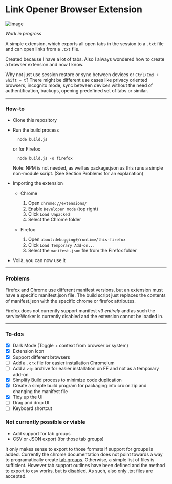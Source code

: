 # Link Opener Browser Extension

![image](https://github.com/user-attachments/assets/a9628c96-9142-4cda-aafc-8454ad1d20dd)

_Work in progress_

A simple extension, which exports all open tabs in the session to a `.txt` file and can open links from a `.txt` file.

Created because I have a lot of tabs. Also I always wondered how to create a browser extension and now I know.

Why not just use session restore or sync between devices or `Ctrl/Cmd + Shift + t`? There might be different use cases like privacy oriented browsers, incognito mode, sync between devices without the need of authentification, backups, opening predefined set of tabs or similar.

---

### How-to

-   Clone this repository

-   Run the build process

    ```
      node build.js
    ```

    or for Firefox

    ```
      node build.js -o firefox
    ```

    Note: NPM is not needed, as well as package.json as this runs a simple non-module script. (See Section Problems for an explanation)

- Importing the extension

    -   Chrome

        1.  Open `chrome://extensions/`
        1.  Enable `Developer mode` (top right)
        1.  Click `Load Unpacked`
        1.  Select the Chrome folder

    -   Firefox
        1.  Open `about:debugging#/runtime/this-firefox`
        1.  Click `Load Temporary Add-on...`
        1.  Select the `manifest.json` file from the Firefox folder

-   Voilà, you can now use it

---

### Problems

Firefox and Chrome use different manifest versions, but an extension must have a specific manifest.json file. The build script just replaces the contents of manifest.json with the specific chrome or firefox attributes.

Firefox does not currently support manifest v3 _entirely_ and as such the serviceWorker is currently disabled and the extension cannot be loaded in.

---

### To-dos

-   [x] Dark Mode (Toggle + context from browser or system)
-   [x] Extension Icon
-   [x] Support different browsers
-   [ ] Add a `.crx` file for easier installation Chromeium
-   [ ] Add a `zip` archive for easier installation on FF and not as a temporary add-on
-   [x] Simplify Build process to minimize code duplication
-   [x] Create a simple build program for packaging into crx or zip and changing the manifest file
-   [x] Tidy up the UI
-   [ ] Drag and drop UI
-   [ ] Keyboard shortcut

### Not currently possible or viable

-   Add support for tab groups
-   CSV or JSON export (for those tab groups)

It only makes sense to export to those formats if support for groups is added. Currently the chrome documentation does not point towards a way to programatically create [tab groups](https://developer.chrome.com/docs/extensions/reference/api/tabGroups#method-update). Otherwise, a simple list of files is sufficient. However tab support outlines have been defined and the method to export to csv works, but is disabled. As such, also only .txt files are accepted.
